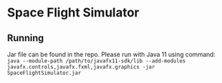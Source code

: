 # Space Flight Simulator

## Running
Jar file can be found in the repo. Please run with Java 11 using command:
```java --module-path /path/to/javafx11-sdk/lib --add-modules javafx.controls,javafx.fxml,javafx.graphics -jar SpaceFlightSimulator.jar```

